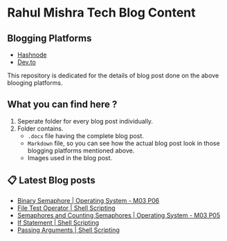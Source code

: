 # Rahul Mishra Tech Blog Content

## Blogging Platforms
- [Hashnode](https://programmingport.hashnode.dev/)
- [Dev.to](https://dev.to/rahulmishra05)

This repository is dedicated for the details of blog post done on the above blooging platforms.

## What you can find here ?
1. Seperate folder for every blog post individually.
2. Folder contains.
    - `.docx` file having the complete blog post.
    - `Markdown` file, so you can see how the actual blog post look in those blogging platforms mentioned above.
    - Images used in the blog post.

## 📋 Latest Blog posts
<!-- BLOG-POST-LIST:START -->
- [Binary Semaphore | Operating System - M03 P06](https://dev.to/rahulmishra05/binary-semaphore-operating-system-m03-p06-2l08)
- [File Test Operator | Shell Scripting](https://dev.to/rahulmishra05/file-test-operator-shell-scripting-2hha)
- [Semaphores and Counting Semaphores | Operating System - M03 P05](https://dev.to/rahulmishra05/semaphores-and-counting-semaphores-operating-system-m03-p05-3fbo)
- [If Statement | Shell Scripting](https://dev.to/rahulmishra05/if-statement-shell-scripting-434j)
- [Passing Arguments | Shell Scripting](https://dev.to/rahulmishra05/passing-arguments-shell-scripting-50)
<!-- BLOG-POST-LIST:END -->


